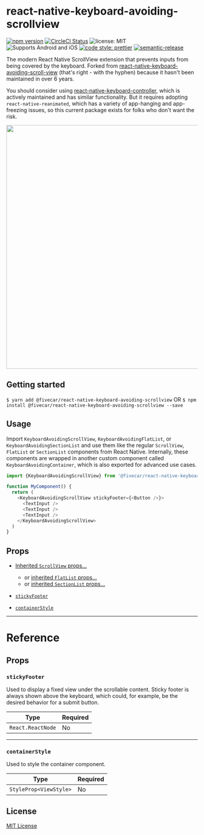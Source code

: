 # react-native-keyboard-avoiding-scrollview

[![npm version](https://img.shields.io/npm/v/react-native-keyboard-avoiding-scrollview.svg)](https://www.npmjs.org/package/@fivecar/react-native-keyboard-avoiding-scrollview)
[![CircleCI Status](https://img.shields.io/circleci/project/github/fivecar/react-native-keyboard-avoiding-scrollview/master.svg)](https://circleci.com/gh/fivecar/workflows/react-native-keyboard-avoiding-scrollview/tree/master)
![license: MIT](https://img.shields.io/npm/l/@fivecar/react-native-keyboard-avoiding-scrollview.svg)
![Supports Android and iOS](https://img.shields.io/badge/platforms-android%20|%20ios-lightgrey.svg)
[![code style: prettier](https://img.shields.io/badge/code_style-prettier-ff69b4.svg)](https://github.com/prettier/prettier)
[![semantic-release](https://img.shields.io/badge/%20%20%F0%9F%93%A6%F0%9F%9A%80-semantic--release-e10079.svg)](https://github.com/semantic-release/semantic-release)

The modern React Native ScrollView extension that prevents inputs from being
covered by the keyboard. Forked from
[react-native-keyboard-avoiding-scroll-view](https://www.npmjs.com/package/react-native-keyboard-avoiding-scroll-view)
(that's right - with the hyphen) because it hasn't been maintained in over 6
years.

You should consider using
[react-native-keyboard-controller](https://www.npmjs.com/package/react-native-keyboard-controller),
which is actively maintained and has similar functionality. But it requires
adopting `react-native-reanimated`, which has a variety of app-hanging and
app-freezing issues, so this current package exists for folks who don't want the
risk.

<img src="./.github/demo.gif" width="auto" height="640">

## Getting started

`$ yarn add @fivecar/react-native-keyboard-avoiding-scrollview`
OR
`$ npm install @fivecar/react-native-keyboard-avoiding-scrollview --save`

## Usage

Import `KeyboardAvoidingScrollView`, `KeyboardAvoidingFlatList`, or `KeyboardAvoidingSectionList` and use them like the regular `ScrollView`, `FlatList` or `SectionList` components from React Native. Internally, these components are wrapped in another custom component called `KeyboardAvoidingContainer`, which is also exported for advanced use cases.

```javascript
import {KeyboardAvoidingScrollView} from '@fivecar/react-native-keyboard-avoiding-scrollview';

function MyComponent() {
  return (
    <KeyboardAvoidingScrollView stickyFooter={<Button />}>
      <TextInput />
      <TextInput />
      <TextInput />
    </KeyboardAvoidingScrollView>
  )
}
```

## Props

- [Inherited `ScrollView` props...](https://facebook.github.io/react-native/docs/scrollview.html#props)
  - or [inherited `FlatList` props...](https://facebook.github.io/react-native/docs/flatlist#props)
  - or [inherited `SectionList` props...](https://facebook.github.io/react-native/docs/sectionlist#props)

- [`stickyFooter`](#stickyFooter)
- [`containerStyle`](#containerStyle)

---

# Reference

## Props

### `stickyFooter`

Used to display a fixed view under the scrollable content. Sticky footer is always shown above the keyboard, which could, for example, be the desired behavior for a submit button.

| Type              | Required |
| ----------------- | -------- |
| `React.ReactNode` | No       |

---

### `containerStyle`

Used to style the container component.

| Type                   | Required |
| ---------------------- | -------- |
| `StyleProp<ViewStyle>` | No       |

## License

[MIT License](./LICENSE)
